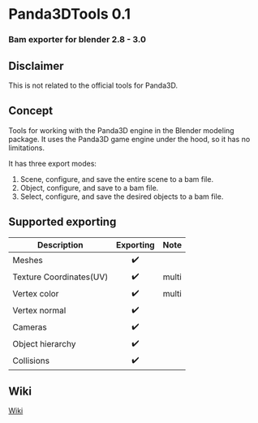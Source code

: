 # Panda3DTools 0.1
### Bam exporter for blender 2.8 - 3.0

## Disclaimer

This is not related to the official tools for Panda3D.

## Concept
Tools for working with the Panda3D engine in the Blender modeling package.
It uses the Panda3D game engine under the hood, so it has no limitations.

It has three export modes:

1. Scene, configure, and save the entire scene to a bam file.
2. Object, configure, and save to a bam file.
3. Select, configure,  and save the desired objects to a bam file.

<!-- ![Image alt](https://github.com/serkkz/res/blob/master/diagram.png)-->

## Supported exporting
| Description            |      Exporting     |     Note     |
|------------------------|:------------------:|:------------:|
| Meshes                 | :heavy_check_mark: |              |
| Texture Coordinates(UV)| :heavy_check_mark: |    multi     |
| Vertex color           | :heavy_check_mark: |    multi     |
| Vertex normal          | :heavy_check_mark: |              |
| Cameras                | :heavy_check_mark: |              |
| Object hierarchy       | :heavy_check_mark: |              |
| Collisions             | :heavy_check_mark: |              |


## Wiki
[Wiki](https://github.com/serkkz/Panda3DTools/wiki)
